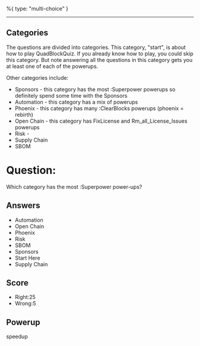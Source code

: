%{
 type: "multi-choice"
}

---
## Categories

The questions are divided into categories.
This category, "start", is about how to play QuadBlockQuiz.
If you already know how to play, you could skip this category.
But note answering all the questions in this category
gets you at least one of each of the powerups.

Other categories include:
- Sponsors - this category has the most :Superpower powerups so definitely spend some time with the Sponsors
- Automation - this category has a mix of powerups
- Phoenix - this category has many :ClearBlocks powerups (phoenix = rebirth)
- Open Chain - this category has FixLicense and Rm_all_License_Issues powerups
- Risk - 
- Supply Chain
- SBOM

# Question:
Which category has the most :Superpower power-ups?

## Answers
- Automation
- Open Chain
- Phoenix
- Risk
- SBOM
- Sponsors
- Start Here
- Supply Chain

## Score
- Right:25
- Wrong:5

## Powerup
speedup
